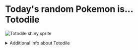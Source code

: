 # Today's random Pokemon is... Totodile

![Totodile shiny sprite](https://raw.githubusercontent.com/PokeAPI/sprites/master/sprites/pokemon/shiny/158.png)

<details>
<summary>Additional info about Totodile</summary>

| srpite type | image |
|------|------|
| back_default | ![Totodile back_default sprite](https://raw.githubusercontent.com/PokeAPI/sprites/master/sprites/pokemon/back/158.png) |
| back_shiny | ![Totodile back_shiny sprite](https://raw.githubusercontent.com/PokeAPI/sprites/master/sprites/pokemon/back/shiny/158.png) |
| front_default | ![Totodile front_default sprite](https://raw.githubusercontent.com/PokeAPI/sprites/master/sprites/pokemon/158.png) | </details>